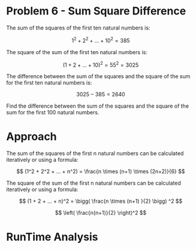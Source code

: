 # Problem 6 - Sum Square Difference

The sum of the squares of the first ten natural numbers is:

$$
1^2 + 2^2 + ... + 10^2 = 385$$

The square of the sum of the first ten natural numbers is:

$$
(1 + 2 + ... + 10)^2 = 55^2 = 3025
$$

The difference between the sum of the squares and the square of the sum for the first ten natural numbers is:

$$
3025 - 385 = 2640
$$

Find the difference between the sum of the squares and the square of the sum for the first 100 natural numbers.

# Approach

  The sum of the squares of the first n natural numbers can be calculated iteratively or using a formula:
  
  $$
  (1^2 + 2^2 + ... + n^2) = \frac{n \times (n+1) \times (2n+2)}{6}
  $$


  The square of the sum of the first n natural numbers can be calculated iteratively or using a formula:

  $$
  (1 + 2 + ... + n)^2 = \bigg( \frac{n \times (n+1) }{2} \bigg) ^2
  $$

  $$
  \left( \frac{n(n+1)}{2} \right)^2
  $$

  
# RunTime Analysis

